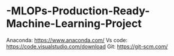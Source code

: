 # -MLOPs-Production-Ready-Machine-Learning-Project



Anaconda: https://www.anaconda.com/
Vs code: https://code.visualstudio.com/download
Git: https://git-scm.com/
